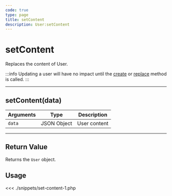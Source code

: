 ```yaml
---
code: true
type: page
title: setContent
description: User:setContent
---
```


# setContent

Replaces the content of User.

:::info
Updating a user will have no impact until the [create](/sdk/php/3/core-classes/user/create/) or [replace](/sdk/php/3/core-classes/user/replace) method is called.
:::

---

## setContent(data)

| Arguments | Type        | Description  |
| --------- | ----------- | ------------ |
| `data`    | JSON Object | User content |

---

## Return Value

Returns the `User` object.

## Usage

<<< ./snippets/set-content-1.php

